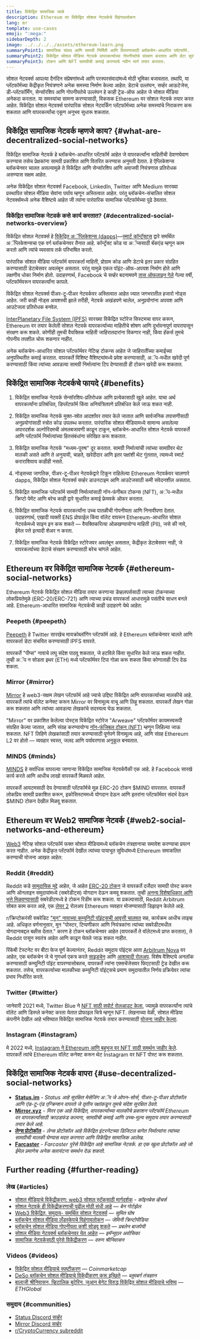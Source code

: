 ```yaml
---
title: विकेंद्रित सामाजिक जाळे
description: Ethereum वर विकेंद्रित सोशल नेटवर्कचे विहंगावलोकन
lang: mr
template: use-cases
emoji: ":mega:"
sidebarDepth: 2
image: ../../../../assets/ethereum-learn.png
summaryPoint1: सामाजिक संवाद आणि सामग्री निर्मिती आणि वितरणासाठी ब्लॉकचेन-आधारित प्लॅटफॉर्म.
summaryPoint2: विकेंद्रित सोशल मीडिया नेटवर्क वापरकर्त्याच्या गोपनीयतेचे संरक्षण करतात आणि डेटा सुरक्षितता वाढवतात.
summaryPoint3: टोकन आणि NFT सामग्रीची कमाई करण्याचे नवीन मार्ग तयार करतात.
---
```


सोशल नेटवर्क्स आपल्या दैनंदिन संप्रेषणांमध्ये आणि परस्परसंवादांमध्ये मोठी भूमिका बजावतात. तथापि, या प्लॅटफॉर्मच्या केंद्रीकृत नियंत्रणाने अनेक समस्या निर्माण केल्या आहेत: डेटाचे उल्लंघन, सर्व्हर आऊटेजेस, डी-प्लॅटफॉर्मिंग, सेन्सॉरशिप आणि गोपनीयतेचे उल्लंघन हे काही ट्रेड-ऑफ आहेत जे सोशल मीडिया अनेकदा करतात. या समस्यांचा सामना करण्यासाठी, विकसक Ethereum वर सोशल नेटवर्क तयार करत आहेत. विकेंद्रित सोशल नेटवर्क्स पारंपारिक सोशल नेटवर्किंग प्लॅटफॉर्मच्या अनेक समस्यांचे निराकरण करू शकतात आणि वापरकर्त्यांचा एकूण अनुभव सुधारू शकतात.

## विकेंद्रित सामाजिक नेटवर्क म्हणजे काय? {#what-are-decentralized-social-networks}

विकेंद्रित सामाजिक नेटवर्क हे ब्लॉकचेन-आधारित प्लॅटफॉर्म आहेत जे वापरकर्त्यांना माहितीची देवाणघेवाण करण्यास तसेच प्रेक्षकांना सामग्री प्रकाशित आणि वितरित करण्यास अनुमती देतात. हे ऍप्लिकेशन्स ब्लॉकचेनवर चालत असल्यामुळे ते विकेंद्रित आणि सेन्सॉरशिप आणि अवाजवी नियंत्रणास प्रतिरोधक असण्यास सक्षम आहेत.

अनेक विकेंद्रित सोशल नेटवर्क्स Facebook, LinkedIn, Twitter आणि Medium सारख्या प्रस्थापित सोशल मीडिया सेवांना पर्याय म्हणून अस्तित्वात आहेत. परंतु ब्लॉकचेन-संचालित सोशल नेटवर्क्समध्ये अनेक वैशिष्ट्ये आहेत जी त्यांना पारंपारिक सामाजिक प्लॅटफॉर्मच्या पुढे ठेवतात.

### विकेंद्रित सामाजिक नेटवर्क कसे कार्य करतात? {#decentralized-social-networks-overview}

विकेंद्रित सोशल नेटवर्क्स हे [विकेंद्रित अॅप्लिकेशन्स (dapps)](/dapps/)—[स्मार्ट कॉन्ट्रॅक्ट्स](/developers/docs/smart-contracts/) द्वारे समर्थित अॅप्लिकेशन्सचा एक वर्ग ब्लॉकचेनवर तैनात आहे. कॉन्ट्रॅक्ट कोड या अॅप्ससाठी बॅकएंड म्हणून काम करतो आणि त्यांचे व्यवसाय तर्क परिभाषित करतो.

पारंपारिक सोशल मीडिया प्लॅटफॉर्म वापरकर्ता माहिती, प्रोग्राम कोड आणि डेटाचे इतर प्रकार संग्रहित करण्यासाठी डेटाबेसवर अवलंबून असतात. परंतु यामुळे एकल पॉइंट-ऑफ-अपयश निर्माण होते आणि लक्षणीय धोका निर्माण होतो. उदाहरणार्थ, Facebook चे सर्व्हर बदनामपणे [तास ऑफलाइन गेले](https://www.npr.org/2021/10/05/1043211171/facebook-instagram-whatsapp-outage-business-impact) गेल्या वर्षी, प्लॅटफॉर्मवरून वापरकर्त्यांना कापले.

विकेंद्रित सोशल नेटवर्क्स पीअर-टू-पीअर नेटवर्कवर अस्तित्वात आहेत ज्यात जगभरातील हजारो नोड्स आहेत. जरी काही नोड्स अयशस्वी झाले तरीही, नेटवर्क अखंडपणे चालेल, अनुप्रयोगांना अपयश आणि आउटेजला प्रतिरोधक बनवेल.

[InterPlanetary File System (IPFS)](https://ipfs.io/) सारख्या विकेंद्रित स्टोरेज सिस्टमचा वापर करून, Ethereum वर तयार केलेली सोशल नेटवर्क वापरकर्त्याच्या माहितीचे शोषण आणि दुर्भावनापूर्ण वापरापासून संरक्षण करू शकते. कोणीही तुमची वैयक्तिक माहिती जाहिरातदारांना विकणार नाही, किंवा हॅकर्स तुमचे गोपनीय तपशील चोरू शकणार नाहीत.

अनेक ब्लॉकचेन-आधारित सोशल प्लॅटफॉर्मवर नेटिव्ह टोकन्स आहेत जे जाहिरातींच्या कमाईच्या अनुपस्थितीत कमाई करतात. वापरकर्ते विशिष्ट वैशिष्ट्यांमध्ये प्रवेश करण्यासाठी, अॅप-मधील खरेदी पूर्ण करण्यासाठी किंवा त्यांच्या आवडत्या सामग्री निर्मात्यांना टिप देण्यासाठी ही टोकन खरेदी करू शकतात.

## विकेंद्रित सामाजिक नेटवर्कचे फायदे {#benefits}

1. विकेंद्रित सामाजिक नेटवर्क सेन्सॉरशिप-प्रतिरोधक आणि प्रत्येकासाठी खुले आहेत. याचा अर्थ वापरकर्त्यांना प्रतिबंधित, डिप्लॅटफॉर्म किंवा अनियंत्रितपणे प्रतिबंधित केले जाऊ शकत नाही.

2. विकेंद्रित सामाजिक नेटवर्क मुक्त-स्रोत आदर्शांवर तयार केले जातात आणि सार्वजनिक तपासणीसाठी अनुप्रयोगांसाठी स्त्रोत कोड उपलब्ध करतात. पारंपारिक सोशल मीडियामध्ये सामान्य असलेल्या अपारदर्शक अल्गोरिदमची अंमलबजावणी काढून टाकून, ब्लॉकचेन-आधारित सोशल नेटवर्क वापरकर्ते आणि प्लॅटफॉर्म निर्मात्यांच्या हितसंबंधांना संरेखित करू शकतात.

3. विकेंद्रित सामाजिक नेटवर्क "मध्यम-पुरुष" दूर करतात. सामग्री निर्मात्यांची त्यांच्या सामग्रीवर थेट मालकी असते आणि ते अनुयायी, चाहते, खरेदीदार आणि इतर पक्षांशी थेट गुंततात, त्यामध्ये स्मार्ट कराराशिवाय काहीही नसते.

4. नोड्सच्या जागतिक, पीअर-टू-पीअर नेटवर्कद्वारे टिकून राहिलेल्या Ethereum नेटवर्कवर चालणारे dapps, विकेंद्रित सोशल नेटवर्क्स सर्व्हर डाउनटाइम आणि आउटेजसाठी कमी संवेदनशील असतात.

5. विकेंद्रित सामाजिक प्लॅटफॉर्म सामग्री निर्मात्यांसाठी नॉन-फंगीबल टोकन्स (NFT), अॅप-मधील क्रिप्टो पेमेंट आणि बरेच काही द्वारे सुधारित कमाई फ्रेमवर्क ऑफर करतात.

6. विकेंद्रित सामाजिक नेटवर्क वापरकर्त्यांना उच्च पातळीची गोपनीयता आणि निनावीपणा देतात. उदाहरणार्थ, एखादी व्यक्ती ENS प्रोफाईल किंवा वॉलेट वापरून Ethereum-आधारित सोशल नेटवर्कमध्ये साइन इन करू शकते — वैयक्तिकरित्या ओळखण्यायोग्य माहिती (PII), जसे की नावे, ईमेल पत्ते इत्यादी शेअर न करता.

7. विकेंद्रित सामाजिक नेटवर्क विकेंद्रित स्टोरेजवर अवलंबून असतात, केंद्रीकृत डेटाबेसवर नाही, जे वापरकर्त्याच्या डेटाचे संरक्षण करण्यासाठी बरेच चांगले आहेत.

## Ethereum वर विकेंद्रित सामाजिक नेटवर्क {#ethereum-social-networks}

Ethereum नेटवर्क विकेंद्रित सोशल मीडिया तयार करणार्‍या डेव्हलपर्ससाठी त्याच्या टोकन्सच्या लोकप्रियतेमुळे (ERC-20/ERC-721) आणि त्याच्या प्रचंड वापरकर्ता आधारामुळे पसंतीचे साधन बनले आहे. Ethereum-आधारित सामाजिक नेटवर्कची काही उदाहरणे येथे आहेत:

### Peepeth {#peepeth}

[Peepeth](https://peepeth.com/) हे Twitter सारखेच मायक्रोब्लॉगिंग प्लॅटफॉर्म आहे. हे Ethereum ब्लॉकचेनवर चालते आणि वापरकर्ता डेटा संचयित करण्यासाठी IPFS वापरते.

वापरकर्ते "पीप्स" नावाचे लघु संदेश पाठवू शकतात, जे हटविले किंवा सुधारित केले जाऊ शकत नाहीत. तुम्ही अॅप न सोडता इथर (ETH) मध्ये प्लॅटफॉर्मवर टिपा गोळा करू शकता किंवा कोणालाही टिप देऊ शकता.

### Mirror {#mirror}

[Mirror](https://mirror.xyz/) हे web3-सक्षम लेखन प्लॅटफॉर्म आहे ज्याचे उद्दिष्ट विकेंद्रित आणि वापरकर्त्याच्या मालकीचे आहे. वापरकर्ते त्यांचे वॉलेट कनेक्ट करून Mirror वर विनामूल्य वाचू आणि लिहू शकतात. वापरकर्ते लेखन गोळा करू शकतात आणि त्यांच्या आवडत्या लेखकांचे सदस्यत्व घेऊ शकतात.

"Mirror" वर प्रकाशित केलेल्या पोस्ट्स विकेंद्रित स्टोरेज "Arweave" प्लॅटफॉर्मवर कायमस्वरूपी संग्रहित केल्या जातात, आणि संग्रह करण्यायोग्य [नॉन-फंजिबल टोकन (NFT)](/nft/) म्हणून लिहिल्या जाऊ शकतात. NFT लिहिणे लेखकांसाठी तयार करण्यासाठी पूर्णपणे विनामूल्य आहे, आणि संग्रह Ethereum L2 वर होतो — व्यवहार स्वस्त, जलद आणि पर्यावरणास अनुकूल बनवतात.

### MINDS {#minds}

[MINDS](https://www.minds.com/) हे सर्वाधिक वापरल्या जाणार्‍या विकेंद्रित सामाजिक नेटवर्कपैकी एक आहे. हे Facebook सारखे कार्य करते आणि आधीच लाखो वापरकर्ते मिळवले आहेत.

वापरकर्ते आयटमसाठी देय देण्यासाठी प्लॅटफॉर्मचे मूळ ERC-20 टोकन $MIND वापरतात. वापरकर्ते लोकप्रिय सामग्री प्रकाशित करून, इकोसिस्टममध्ये योगदान देऊन आणि इतरांना प्लॅटफॉर्मवर संदर्भ देऊन $MIND टोकन देखील मिळवू शकतात.

## Ethereum वर Web2 सामाजिक नेटवर्क {#web2-social-networks-and-ethereum}

[Web3](/web3/) नेटिव्ह सोशल प्लॅटफॉर्म फक्त सोशल मीडियामध्ये ब्लॉकचेन तंत्रज्ञानाचा समावेश करण्याचा प्रयत्न करत नाहीत. अनेक केंद्रीकृत प्लॅटफॉर्म देखील त्यांच्या पायाभूत सुविधांमध्ये Ethereum समाकलित करण्याची योजना आखत आहेत:

### Reddit {#reddit}

Reddit कडे [सामुदायिक मुद्दे](https://cointelegraph.com/news/reddit-to-reportedly-tokenize-karma-points-and-onboard-500m-new-users) आहेत, जे आहेत [ERC-20 टोकन](/developers/docs/standards/tokens/erc-20/) जे वापरकर्ते दर्जेदार सामग्री पोस्ट करून आणि ऑनलाइन समुदायांमध्ये (सबरेडीट्स) योगदान देऊन कमवू शकतात. तुम्ही [अनन्य विशेषाधिकार आणि भत्ते मिळवण्यासाठी](https://www.reddit.com/community-points/) सबरेडीटमध्ये हे टोकन रिडीम करू शकता. या प्रकल्पासाठी, Reddit Arbitrum सोबत काम करत आहे, एक [लेयर 2](/layer-2/) रोलअप Ethereum व्यवहार मोजण्यासाठी डिझाइन केलेले आहे.

r/क्रिप्टोकरंसी सबरेडिट ["मून" नावाच्या कम्युनिटी पॉइंट्सची आवृत्ती चालवत](https://www.reddit.com/r/CryptoCurrency/wiki/moons_wiki) सह, कार्यक्रम आधीच लाइव्ह आहे. अधिकृत वर्णनानुसार, मून "पोस्टर, टिप्पणीकार आणि नियंत्रकांना त्यांच्या सबरेडीटमधील योगदानाबद्दल बक्षीस देतात." कारण हे टोकन ब्लॉकचेनवर आहेत (वापरकर्ते ते वॉलेटमध्ये प्राप्त करतात), ते Reddit पासून स्वतंत्र आहेत आणि काढून घेतले जाऊ शकत नाहीत.

रिंकेबी टेस्टनेट वर बीटा फेज पूर्ण केल्यानंतर, Reddit समुदाय पॉइंट्स आता [Arbitrum Nova](https://nova.arbitrum.io/) वर आहेत, एक ब्लॉकचेन जे चे गुणधर्म एकत्र करते [साइडचेन](/developers/docs/scaling/sidechains/) आणि [आशावादी रोलअप](/developers/docs/scaling/optimistic-rollups/). विशेष वैशिष्‍ट्ये अनलॉक करण्‍यासाठी कम्युनिटी पॉइंट वापरण्‍यासोबतच, वापरकर्ते त्‍यांना एक्सचेंजेसवर फिएटसाठी ट्रेड देखील करू शकतात. तसेच, वापरकर्त्याच्या मालकीच्या कम्युनिटी पॉइंट्सचे प्रमाण समुदायातील निर्णय प्रक्रियेवर त्यांचा प्रभाव निर्धारित करते.

### Twitter {#twitter}

जानेवारी 2021 मध्ये, Twitter Blue ने [NFT साठी सपोर्ट रोलआउट केला](https://mashable.com/article/twitter-blue-nft-profile-picture), ज्यामुळे वापरकर्त्यांना त्यांचे वॉलेट आणि डिस्प्ले कनेक्ट करता येतात प्रोफाइल चित्रे म्हणून NFT. लेखनाच्या वेळी, सोशल मीडिया कंपनीने देखील आहे भविष्यात विकेंद्रित सामाजिक नेटवर्क तयार करण्यासाठी [योजना जाहीर केल्या](https://www.theverge.com/2021/8/16/22627435/twitter-bluesky-lead-jay-graber-decentralized-social-web).

### Instagram {#instagram}

मे 2022 मध्ये, [Instagram ने Ethereum आणि बहुभुज वर NFT साठी समर्थन जाहीर केले](https://about.instagram.com/blog/announcements/instagram-digital-collectibles). वापरकर्ते त्यांचे Ethereum वॉलेट कनेक्ट करून थेट Instagram वर NFT पोस्ट करू शकतात.

## विकेंद्रित सामाजिक नेटवर्क वापरा {#use-decentralized-social-networks}

- **[Status.im](https://status.im/)** - _Status आहे सुरक्षित मेसेजिंग अॅप जे ओपन-सोर्स, पीअर-टू-पीअर प्रोटोकॉल आणि एंड-टू-एंड एन्क्रिप्शन वापरते जे तृतीय पक्षांकडून तुमचे संदेश सुरक्षित ठेवते._
- **[Mirror.xyz](https://mirror.xyz/)** - _मिरर एक आहे विकेंद्रित, वापरकर्त्याच्या मालकीचे प्रकाशन प्लॅटफॉर्म Ethereum वर वापरकर्त्यांसाठी क्राउडफंड कल्पना, सामग्रीची कमाई आणि उच्च-मूल्य समुदाय तयार करण्यासाठी तयार केले आहे._
- **[लेन्स प्रोटोकॉल](https://lens.xyz/)** - _लेन्स प्रोटोकॉल आहे विकेंद्रित इंटरनेटच्या डिजिटल बागेत निर्मात्यांना त्यांच्या सामग्रीची मालकी घेण्यास मदत करणारा आणि विकेंद्रित सामाजिक आलेख._
- **[Farcaster](https://farcaster.xyz/)** - _Farcaster पुरेसे विकेंद्रित आहे सामाजिक नेटवर्क. हा एक खुला प्रोटोकॉल आहे जो ईमेल प्रमाणेच अनेक क्लायंटना समर्थन देऊ शकतो._

## Further reading {#further-reading}

### लेख {#articles}

- [सोशल मीडियाचे विकेंद्रीकरण: web3 सोशल स्टॅकसाठी मार्गदर्शक](https://www.coinbase.com/blog/decentralizing-social-media-a-guide-to-the-web3-social-stack) - _कॉइनबेस व्हेंचर्स_
- [सोशल नेटवर्क ही विकेंद्रीकरणाची पुढील मोठी संधी आहे](https://www.coindesk.com/tech/2021/01/22/social-networks-are-the-next-big-decentralization-opportunity/) — _बेन गोर्टझेल_
- [Web3 विकेंद्रित, समुदाय- समर्थित सोशल नेटवर्क्स](https://venturebeat.com/2022/02/26/web3-holds-the-promise-of-decentralized-community-powered-social-networks/) — _सुमित घोष_
- [ब्लॉकचेन सोशल मीडिया लँडस्केपचे विहंगावलोकन](https://www.gemini.com/cryptopedia/blockchain-social-media-decentralized-social-media) — _जेमिनी क्रिप्टोपीडिया_
- [ब्लॉकचेन सोशल मीडिया गोपनीयता कशी सोडवू शकते](https://www.investopedia.com/news/ethereum-blockchain-social-media-privacy-problem-linkedin-indorse/) — _प्रबलेन बाजपेयी_
- [सोशल मीडिया नेटवर्क्स ब्लॉकचेनवर येत आहेत](https://businesstechguides.co/what-are-decentralized-social-networks) — _इमॅन्युएल अवोसिका_
- [सामाजिक नेटवर्कसाठी पुरेसे विकेंद्रीकरण](https://www.varunsrinivasan.com/2022/01/11/sufficient-decentralization-for-social-networks) — _वरुण श्रीनिवासन_

### Videos {#videos}

- [विकेंद्रित सोशल मीडियाचे स्पष्टीकरण](https://www.youtube.com/watch?v=UdT2lpcGvcQ) — _Coinmarketcap_
- [DeSo ब्लॉकचेन सोशल मीडियाचे विकेंद्रीकरण करू इच्छिते](https://www.youtube.com/watch?v=SG2HUiVp0rE) — _ब्लूमबर्ग तंत्रज्ञान_
- [बालाजी श्रीनिवासन, व्हिटालिक बुटेरिन, जुआन बेनेट विरुद्ध विकेंद्रित सोशल मीडियाचे भविष्य](https://www.youtube.com/watch?v=DTxE9KV3YrE) — _ETHGlobal_

### समुदाय {#communities}

- [Status Discord सर्व्हर](https://discord.com/invite/3Exux7Y)
- [Mirror Discord सर्व्हर](https://discord.com/invite/txuCHcE8wV)
- [r/CryptoCurrency subreddit](https://www.reddit.com/r/CryptoCurrency/)
